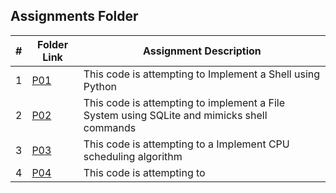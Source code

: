 ##  Assignments Folder

|   #   | Folder Link           | Assignment Description                                                                       |
| :---: | --------------------- | ---------------------------------------------------------------------------------------------|
|   1   |[P01](/Assignments/P01)|This code is attempting to Implement a Shell using Python                                     |
|   2   |[P02](/Assignments/P02)|This code is attempting to implement a File System using SQLite and mimicks shell commands    |
|   3   |[P03](/Assignments/P03)|This code is attempting to a Implement CPU scheduling algorithm                               |
|   4   |[P04](/Assignments/P04)|This code is attempting to                                                                    |

